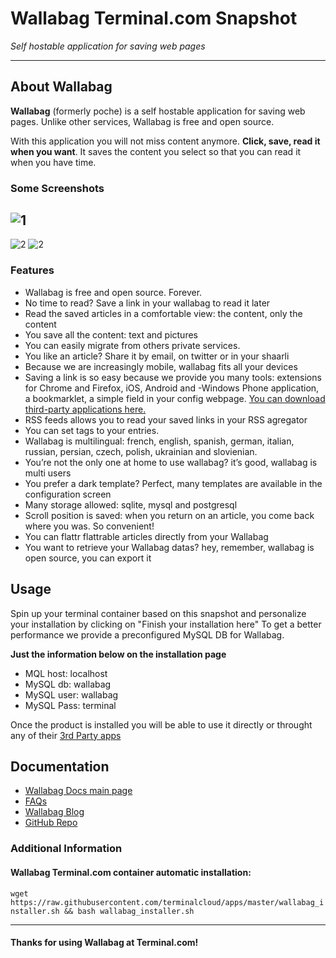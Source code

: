 # **Wallabag** Terminal.com Snapshot
*Self hostable application for saving web pages*

---

## About Wallabag
**Wallabag** (formerly poche) is a self hostable application for saving web pages. Unlike other services, Wallabag is free and open source.

With this application you will not miss content anymore. **Click, save, read it when you want**. It saves the content you select so that you can read it when you have time.

### Some Screenshots
![1](https://www.wallabag.org/wp-content/uploads/2014/03/homepage_grid.jpeg)
---
![2](https://www.wallabag.org/wp-content/uploads/2014/03/homepage_smartphone.png)
![2](https://www.wallabag.org/wp-content/uploads/2014/03/article_smartphone-150x150.png)


### Features
- Wallabag is free and open source. Forever.
- No time to read? Save a link in your wallabag to read it later
- Read the saved articles in a comfortable view: the content, only the content
- You save all the content: text and pictures
- You can easily migrate from others private services.
- You like an article? Share it by email, on twitter or in your shaarli
- Because we are increasingly mobile, wallabag fits all your devices
- Saving a link is so easy because we provide you many tools: extensions for Chrome and Firefox, iOS, Android and -Windows Phone application, a bookmarklet, a simple field in your config webpage. [You can download third-party applications here.](https://www.wallabag.org/downloads/)
- RSS feeds allows you to read your saved links in your RSS agregator
- You can set tags to your entries.
- Wallabag is multilingual: french, english, spanish, german, italian, russian, persian, czech, polish, ukrainian and slovienian.
- You’re not the only one at home to use wallabag? it’s good, wallabag is multi users
- You prefer a dark template? Perfect, many templates are available in the configuration screen
- Many storage allowed: sqlite, mysql and postgresql
- Scroll position is saved: when you return on an article, you come back where you was. So convenient!
- You can flattr flattrable articles directly from your Wallabag
- You want to retrieve your Wallabag datas? hey, remember, wallabag is open source, you can export it


## Usage
Spin up your terminal container based on this snapshot and personalize your installation by clicking on "Finish your installation here"
To get a better performance we provide a preconfigured MySQL DB for Wallabag. 

**Just the information below on the installation page**
- MQL host: localhost
- MySQL db: wallabag
- MySQL user: wallabag
- MySQL Pass: terminal

Once the product is installed you will be able to use it directly or throught any of their [3rd Party apps](https://www.wallabag.org/downloads/) 


## Documentation
- [Wallabag Docs main page ](http://doc.wallabag.org/doku.php)
- [FAQs](https://www.wallabag.org/frequently-asked-questions/)
- [Wallabag Blog](https://www.wallabag.org/blog/)
- [GitHub Repo](https://github.com/wallabag/wallabag)


### Additional Information
#### Wallabag Terminal.com container automatic installation:
`wget https://raw.githubusercontent.com/terminalcloud/apps/master/wallabag_installer.sh && bash wallabag_installer.sh`

---

#### Thanks for using Wallabag at Terminal.com!